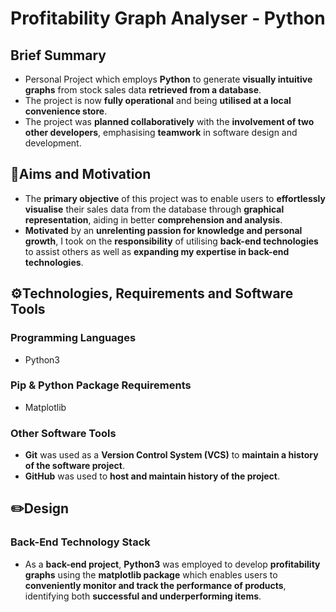# Profitability Graph Analyser - Python
## Brief Summary
- Personal Project which employs **Python** to generate **visually intuitive graphs** from stock sales data **retrieved from a database**.
- The project is now **fully operational** and being **utilised at a local convenience store**.
- The project was **planned collaboratively** with the **involvement of two other developers**, emphasising **teamwork** in software design and development.
## 🎯Aims and Motivation
- The **primary objective** of this project was to enable users to **effortlessly visualise** their sales data from the database through **graphical representation**, aiding in better **comprehension and analysis**.
- **Motivated** by an **unrelenting passion for knowledge and personal growth**, I took on the **responsibility** of utilising **back-end technologies** to assist others as well as **expanding my expertise in back-end technologies**.
## ⚙️Technologies, Requirements and Software Tools
### Programming Languages
- Python3
### Pip & Python Package Requirements
- Matplotlib
### Other Software Tools
- **Git** was used as a **Version Control System (VCS)** to **maintain a history of the software project**.
- **GitHub** was used to **host and maintain history of the project**.
## ✏️Design
### Back-End Technology Stack
- As a **back-end project**, **Python3** was employed to develop **profitability graphs** using the **matplotlib package** which enables users to **conveniently monitor and track the performance of products**, identifying both **successful and underperforming items**.
